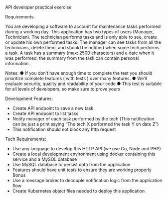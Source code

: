 API developer practical exercise

Requirements

You are developing a software to account for maintenance tasks performed during a working day. This application
has two types of users (Manager, Technician).
The technician performs tasks and is only able to see, create or update his own performed tasks.
The manager can see tasks from all the technicians, delete them, and should be notified when some tech performs
a task.
A task has a summary (max: 2500 characters) and a date when it was performed, the summary from the task can
contain personal information.

Notes:
● If you don’t have enough time to complete the test you should prioritize complete features ( with tests ) over
many features.
● We’ll evaluate security, quality and readability of your code
● This test is suitable for all levels of developers, so make sure to prove yours

Development
Features:
- Create API endpoint to save a new task
- Create API endpoint to list tasks
- Notify manager of each task performed by the tech (This notification can be just a print saying “The tech X
performed the task Y on date Z”)
- This notification should not block any http request


Tech Requirements:
- Use any language to develop this HTTP API (we use Go, Node and PHP)
- Create a local development environment using docker containing this service and a MySQL database
- Use MySQL database to persist data from the application
- Features should have unit tests to ensure they are working properly
Bonus
- Use a message broker to decouple notification logic from the application flow
- Create Kubernetes object files needed to deploy this application
